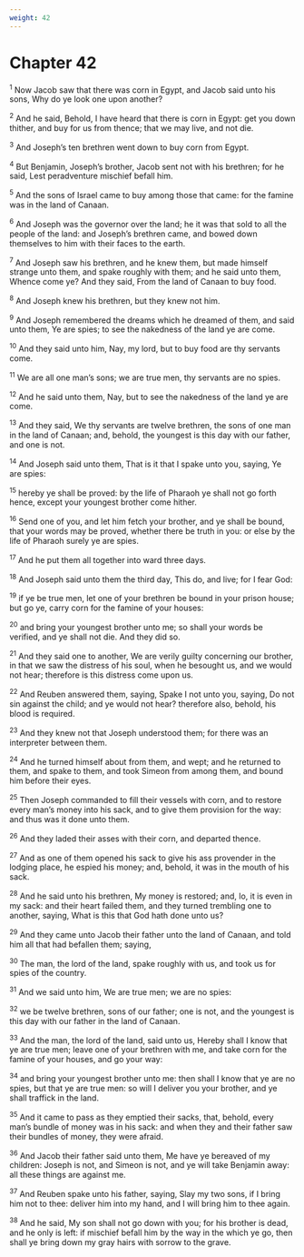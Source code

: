 ```yaml
---
weight: 42
---
```


# Chapter 42

<sup>1</sup> Now Jacob saw that there was corn in Egypt, and Jacob said unto his sons, Why do ye look one upon another? 

<sup>2</sup> And he said, Behold, I have heard that there is corn in Egypt: get you down thither, and buy for us from thence; that we may live, and not die. 

<sup>3</sup> And Joseph’s ten brethren went down to buy corn from Egypt. 

<sup>4</sup> But Benjamin, Joseph’s brother, Jacob sent not with his brethren; for he said, Lest peradventure mischief befall him. 

<sup>5</sup> And the sons of Israel came to buy among those that came: for the famine was in the land of Canaan. 

<sup>6</sup> And Joseph was the governor over the land; he it was that sold to all the people of the land: and Joseph’s brethren came, and bowed down themselves to him with their faces to the earth. 

<sup>7</sup> And Joseph saw his brethren, and he knew them, but made himself strange unto them, and spake roughly with them; and he said unto them, Whence come ye? And they said, From the land of Canaan to buy food. 

<sup>8</sup> And Joseph knew his brethren, but they knew not him. 

<sup>9</sup> And Joseph remembered the dreams which he dreamed of them, and said unto them, Ye are spies; to see the nakedness of the land ye are come. 

<sup>10</sup> And they said unto him, Nay, my lord, but to buy food are thy servants come. 

<sup>11</sup> We are all one man’s sons; we are true men, thy servants are no spies. 

<sup>12</sup> And he said unto them, Nay, but to see the nakedness of the land ye are come. 

<sup>13</sup> And they said, We thy servants are twelve brethren, the sons of one man in the land of Canaan; and, behold, the youngest is this day with our father, and one is not. 

<sup>14</sup> And Joseph said unto them, That is it that I spake unto you, saying, Ye are spies: 

<sup>15</sup> hereby ye shall be proved: by the life of Pharaoh ye shall not go forth hence, except your youngest brother come hither. 

<sup>16</sup> Send one of you, and let him fetch your brother, and ye shall be bound, that your words may be proved, whether there be truth in you: or else by the life of Pharaoh surely ye are spies. 

<sup>17</sup> And he put them all together into ward three days. 

<sup>18</sup> And Joseph said unto them the third day, This do, and live; for I fear God: 

<sup>19</sup> if ye be true men, let one of your brethren be bound in your prison house; but go ye, carry corn for the famine of your houses: 

<sup>20</sup> and bring your youngest brother unto me; so shall your words be verified, and ye shall not die. And they did so. 

<sup>21</sup> And they said one to another, We are verily guilty concerning our brother, in that we saw the distress of his soul, when he besought us, and we would not hear; therefore is this distress come upon us. 

<sup>22</sup> And Reuben answered them, saying, Spake I not unto you, saying, Do not sin against the child; and ye would not hear? therefore also, behold, his blood is required. 

<sup>23</sup> And they knew not that Joseph understood them; for there was an interpreter between them. 

<sup>24</sup> And he turned himself about from them, and wept; and he returned to them, and spake to them, and took Simeon from among them, and bound him before their eyes. 

<sup>25</sup> Then Joseph commanded to fill their vessels with corn, and to restore every man’s money into his sack, and to give them provision for the way: and thus was it done unto them. 

<sup>26</sup> And they laded their asses with their corn, and departed thence. 

<sup>27</sup> And as one of them opened his sack to give his ass provender in the lodging place, he espied his money; and, behold, it was in the mouth of his sack. 

<sup>28</sup> And he said unto his brethren, My money is restored; and, lo, it is even in my sack: and their heart failed them, and they turned trembling one to another, saying, What is this that God hath done unto us? 

<sup>29</sup> And they came unto Jacob their father unto the land of Canaan, and told him all that had befallen them; saying, 

<sup>30</sup> The man, the lord of the land, spake roughly with us, and took us for spies of the country. 

<sup>31</sup> And we said unto him, We are true men; we are no spies: 

<sup>32</sup> we be twelve brethren, sons of our father; one is not, and the youngest is this day with our father in the land of Canaan. 

<sup>33</sup> And the man, the lord of the land, said unto us, Hereby shall I know that ye are true men; leave one of your brethren with me, and take corn for the famine of your houses, and go your way: 

<sup>34</sup> and bring your youngest brother unto me: then shall I know that ye are no spies, but that ye are true men: so will I deliver you your brother, and ye shall traffick in the land. 

<sup>35</sup> And it came to pass as they emptied their sacks, that, behold, every man’s bundle of money was in his sack: and when they and their father saw their bundles of money, they were afraid. 

<sup>36</sup> And Jacob their father said unto them, Me have ye bereaved of my children: Joseph is not, and Simeon is not, and ye will take Benjamin away: all these things are against me. 

<sup>37</sup> And Reuben spake unto his father, saying, Slay my two sons, if I bring him not to thee: deliver him into my hand, and I will bring him to thee again. 

<sup>38</sup> And he said, My son shall not go down with you; for his brother is dead, and he only is left: if mischief befall him by the way in the which ye go, then shall ye bring down my gray hairs with sorrow to the grave. 



